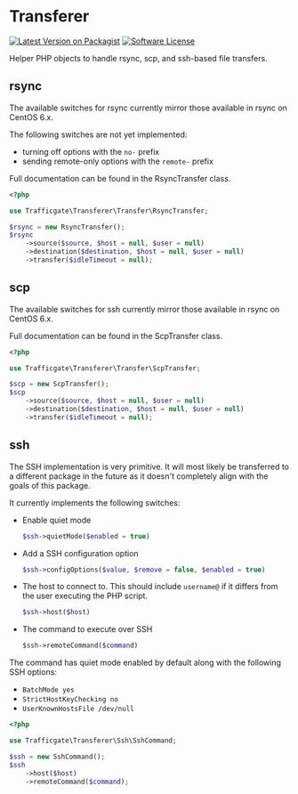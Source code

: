 # Transferer

[![Latest Version on Packagist](https://img.shields.io/packagist/v/trafficgate/transferer.svg?style=flat-square)](https://packagist.org/packages/trafficgate/transferer)
[![Software License](https://img.shields.io/badge/license-MIT-brightgreen.svg?style=flat-square)](LICENSE.md)

Helper PHP objects to handle rsync, scp, and ssh-based file transfers.

## rsync

The available switches for rsync currently mirror those available in rsync on CentOS 6.x.

The following switches are not yet implemented:
  - turning off options with the `no-` prefix
  - sending remote-only options with the `remote-` prefix

Full documentation can be found in the RsyncTransfer class.

```php
<?php

use Trafficgate\Transferer\Transfer\RsyncTransfer;

$rsync = new RsyncTransfer();
$rsync
    ->source($source, $host = null, $user = null)
    ->destination($destination, $host = null, $user = null)
    ->transfer($idleTimeout = null);
```

## scp

The available switches for ssh currently mirror those available in rsync on CentOS 6.x.

Full documentation can be found in the ScpTransfer class.

```php
<?php

use Trafficgate\Transferer\Transfer\ScpTransfer;

$scp = new ScpTransfer();
$scp
    ->source($source, $host = null, $user = null)
    ->destination($destination, $host = null, $user = null)
    ->transfer($idleTimeout = null);
```

## ssh

The SSH implementation is very primitive. It will most likely be transferred to a different package in the future as it doesn't completely align with the goals of this package.

It currently implements the following switches:

  - Enable quiet mode

    ```php
    $ssh->quietMode($enabled = true)
    ```

  - Add a SSH configuration option

    ```php
    $ssh->configOptions($value, $remove = false, $enabled = true)
    ```

  - The host to connect to. This should include `username@` if it differs   from the user executing the PHP script.

    ```php
    $ssh->host($host)
    ```

  - The command to execute over SSH

    ```php
    $ssh->remoteCommand($command)
    ```


The command has quiet mode enabled by default along with the following SSH options:
  - `BatchMode yes`
  - `StrictHostKeyChecking no`
  - `UserKnownHostsFile /dev/null`

```php
<?php

use Trafficgate\Transferer\Ssh\SshCommand;

$ssh = new SshCommand();
$ssh
    ->host($host)
    ->remoteCommand($command);
```
